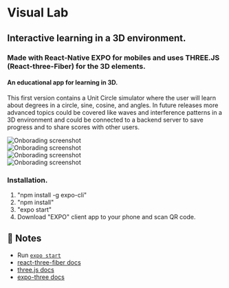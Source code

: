 # Visual Lab   
## Interactive learning in a 3D environment.   
### Made with React-Native EXPO for mobiles and uses THREE.JS (React-three-Fiber) for the 3D elements.  
#### An educational app for learning in 3D.   
This first version contains a Unit Circle simulator where the user will learn about degrees in a circle, sine, cosine, and angles. In future releases more advanced topics could be covered like waves and interference patterns in a 3D environment and could be connected to a backend server to save progress and to share scores with other users.   

![Onborading screenshot](https://github.com/alexbryw/VisualLab/blob/master/media/screenshots/onbording.png)   
![Onborading screenshot](https://github.com/alexbryw/VisualLab/blob/master/media/screenshots/categories.png)   
![Onborading screenshot](https://github.com/alexbryw/VisualLab/blob/master/media/screenshots/subject.png)   
![Onborading screenshot](https://github.com/alexbryw/VisualLab/blob/master/media/screenshots/content.png)   
   
### Installation.   
1. "npm install -g expo-cli"   
2. "npm install"
3. "expo start"   
3. Download "EXPO" client app to your phone and scan QR code.   


## 📝 Notes

- Run [`expo start`](https://docs.expo.io/versions/latest/workflow/expo-cli/)
- [react-three-fiber docs](https://github.com/react-spring/react-three-fiber)
- [three.js docs](https://threejs.org/docs/)
- [expo-three docs](https://github.com/expo/expo-three)
